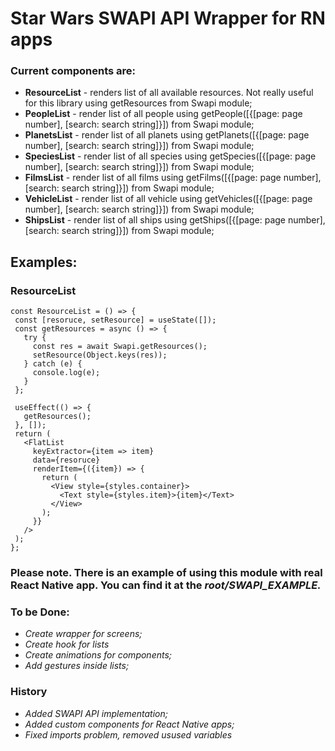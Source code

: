 # **Star Wars SWAPI API Wrapper for RN apps**

### Current components are:

- **ResourceList** - renders list of all available resources. Not really useful for this library using getResources from Swapi module;
- **PeopleList** - render list of all people using getPeople([{[page: page number], [search: search string]}]) from Swapi module;
- **PlanetsList** - render list of all planets using getPlanets([{[page: page number], [search: search string]}]) from Swapi module;
- **SpeciesList** - render list of all species using getSpecies([{[page: page number], [search: search string]}]) from Swapi module;
- **FilmsList** - render list of all films using getFilms([{[page: page number], [search: search string]}]) from Swapi module;
- **VehicleList** - render list of all vehicle using getVehicles([{[page: page number], [search: search string]}]) from Swapi module;
- **ShipsList** - render list of all ships using getShips([{[page: page number], [search: search string]}]) from Swapi module;

 ## **Examples:**
 
 ### **ResourceList**
 ```
const ResourceList = () => {
  const [resoruce, setResource] = useState([]);
  const getResources = async () => {
    try {
      const res = await Swapi.getResources();
      setResource(Object.keys(res));
    } catch (e) {
      console.log(e);
    }
  };

  useEffect(() => {
    getResources();
  }, []);
  return (
    <FlatList
      keyExtractor={item => item}
      data={resoruce}
      renderItem={({item}) => {
        return (
          <View style={styles.container}>
            <Text style={styles.item}>{item}</Text>
          </View>
        );
      }}
    />
  );
};
```
### Please note. There is an example of using this module with real React Native app. You can find it at the *root/SWAPI_EXAMPLE.*

### **To be Done:**
- *Create wrapper for screens;*
- *Create hook for lists*
- *Create animations for components;*
- *Add gestures inside lists;*

### **History**
- *Added SWAPI API implementation;*
- *Added custom components for React Native apps;*
- *Fixed imports problem, removed usused variables*
